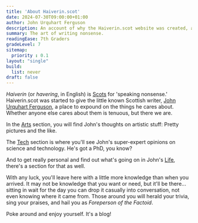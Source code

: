 ```yaml
---
title: 'About Haiverin.scot'
date: 2024-07-30T09:00:00+01:00
author: John Urquhart Ferguson
description: An account of why the Haiverin.scot website was created, and what it is intending to achieve.
summary: The art of writing nonsense.
readingEase: 7th Graders
gradeLevel: 7
sitemap:
  priority : 0.1
layout: "single"
build:
  list: never
draft: false
---
```


*Haiverin* (or *havering*, in English) is [Scots](https://en.wikipedia.org/wiki/Scots_language) for 'speaking nonsense.' Haiverin.scot was started to give the little known Scottish writer, [John Urquhart Ferguson](https://johnurquhartferguson.info), a place to expound on the things he cares about. Whether anyone else cares about them is tenuous, but there we are.

In the [Arts](/arts) section, you will find John's thoughts on artistic stuff: Pretty pictures and the like.

The [Tech](/tech) section is where you'll see John's super-expert opinions on science and technology. He's got a PhD, you know?

And to get really personal and find out what's going on in John's [Life](/life), there's a section for that as well.

With any luck, you'll leave here with a little more knowledge than when you arrived. It may not be knowledge that you want or need, but it'll be there... sitting in wait for the day you can drop it casually into conversation, not even knowing where it came from. Those around you will herald your trivia, sing your praises, and hail you as *Foreperson of the Factoid*.

Poke around and enjoy yourself. It's a blog!





